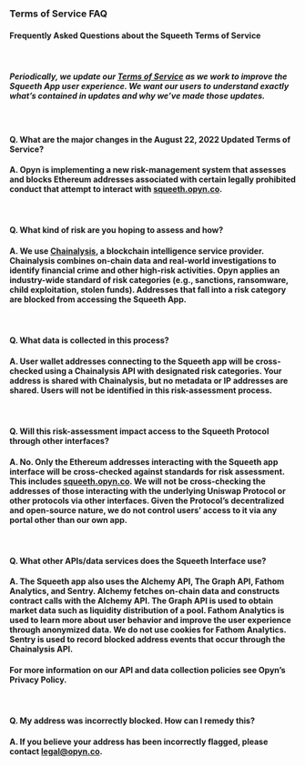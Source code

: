 ### Terms of Service FAQ

#### Frequently Asked Questions about the Squeeth Terms of Service

&nbsp;

##### Periodically, we update our [Terms of Service](https://squeeth.opyn.co/terms-of-service) as we work to improve the Squeeth App user experience. We want our users to understand exactly what’s contained in updates and why we’ve made those updates.

&nbsp;


#### Q. What are the major changes in the August 22, 2022 Updated Terms of Service?

#### A. Opyn is implementing a new risk-management system that assesses and blocks Ethereum addresses associated with certain legally prohibited conduct  that attempt to interact with [squeeth.opyn.co](https://squeeth.opyn.co/).

&nbsp;

#### Q. What kind of risk are you hoping to assess and how?

#### A. We use [Chainalysis](https://demo.chainalysis.com/request-a-demo/?utm_source=google&utm_medium=cpc&utm_campaign={campaign}&utm_term=chainalysis&utm_content=558401973804&gclid=CjwKCAjwrNmWBhA4EiwAHbjEQCpNwFS8fzEmA-hBxxpdLQaX1jgTU4ZsiPPLZ8MZSeTWA_wLHg_LthoCLIgQAvD_BwE), a blockchain intelligence service provider. Chainalysis combines on-chain data and real-world investigations to identify financial crime and other high-risk activities. Opyn applies an industry-wide standard of risk categories (e.g., sanctions, ransomware, child exploitation, stolen funds). Addresses that fall into a risk category are blocked from accessing the Squeeth App. 

&nbsp;

#### Q. What data is collected in this process?

#### A. User wallet addresses connecting to the Squeeth app will be cross-checked using a Chainalysis API with designated risk categories. Your address is shared with Chainalysis, but no metadata or IP addresses are shared. Users will not be identified in this risk-assessment process.

&nbsp;

#### Q. Will this risk-assessment impact access to the Squeeth Protocol through other interfaces?

#### A. No. Only the Ethereum addresses interacting with the Squeeth app interface will be cross-checked against standards for risk assessment. This includes [squeeth.opyn.co](https://squeeth.opyn.co/). We will not be cross-checking the addresses of those interacting with the underlying Uniswap Protocol or other protocols via other interfaces. Given the Protocol’s decentralized and open-source nature, we do not control users’ access to it via any portal other than our own app.

&nbsp;

#### Q. What other APIs/data services does the Squeeth Interface use?

#### A. The Squeeth app also uses the Alchemy API, The Graph API, Fathom Analytics, and Sentry. Alchemy fetches on-chain data and constructs contract calls with the Alchemy API. The Graph API is used to obtain market data such as liquidity distribution of a pool. Fathom Analytics is used to learn more about user behavior and improve the user experience through anonymized data. We do not use cookies for Fathom Analytics. Sentry is used to record blocked address events that occur through the Chainalysis API. 

#### For more information on our API and data collection policies see Opyn’s Privacy Policy. 

&nbsp;

#### Q. My address was incorrectly blocked. How can I remedy this? 

#### A. If you believe your address has been incorrectly flagged, please contact legal@opyn.co.
